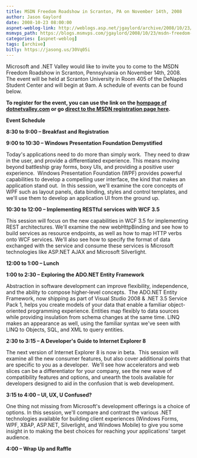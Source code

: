 ```yaml
---
title: MSDN Freedom Roadshow in Scranton, PA on November 14th, 2008 
author: Jason Gaylord
date: 2008-10-23 08:00:00
aspnet-weblog-link: http://weblogs.asp.net/jgaylord/archive/2008/10/23/msdn-freedom-roadshow-in-scranton-pa-on-november-14th-2008.aspx
msmvps_path: https://blogs.msmvps.com/jgaylord/2008/10/23/msdn-freedom-roadshow-in-scranton-pa-on-november-14th-2008/
categories: [aspnet-weblog]
tags: [archive]
bitly: https://jasong.us/30Vq05i
---
```


Microsoft and .NET Valley would like to invite you to come to the MSDN Freedom Roadshow in Scranton, Pennsylvania on November 14th, 2008. The event will be held at Scranton University in Room 405 of the DeNaples Student Center and will begin at 9am. A schedule of events can be found below.

**To register for the event, you can use the link on the [hompage of dotnetvalley.com](http://dotnetvalley.com) or go [direct to the MSDN registration page here](https://msevents.microsoft.com/CUI/EventDetail.aspx?EventID=1032392849&culture=en-US).**

**Event Schedule**

**8:30 to 9:00 – Breakfast and Registration**

**9:00 to 10:30 – Windows Presentation Foundation Demystified**

Today's applications need to do more than simply work.  They need to draw in the user, and provide a differentiated experience. This means moving beyond battleship gray forms, boxy UIs, and providing a positive user experience.  Windows Presentation Foundation (WPF) provides powerful capabilities to develop a compelling user interface, the kind that makes an application stand out.  In this session, we'll examine the core concepts of WPF such as layout panels, data binding, styles and control templates, and we'll use them to develop an application UI from the ground up.

**10:30 to 12:00 – Implementing RESTful services with WCF 3.5**

This session will focus on the new capabilities in WCF 3.5 for implementing REST architectures. We'll examine the new webHttpBinding and see how to build services as resource endpoints, as well as how to map HTTP verbs onto WCF services. We'll also see how to specify the format of data exchanged with the service and consume these services is Microsoft technologies like ASP.NET AJAX and Microsoft Silverlight.  

**12:00 to 1:00 – Lunch**  

**1:00 to 2:30 – Exploring the ADO.NET Entity Framework**

Abstraction in software development can improve flexibility, independence, and the ability to compose higher-level concepts.  The ADO.NET Entity Framework, now shipping as part of Visual Studio 2008 & .NET 3.5 Service Pack 1, helps you create models of your data that enable a familiar object-oriented programming experience. Entities map flexibly to data sources while providing insulation from schema changes at the same time. LINQ makes an appearance as well, using the familiar syntax we've seen with LINQ to Objects, SQL, and XML to query entities.

**2:30 to 3:15 – A Developer's Guide to Internet Explorer 8**

The next version of Internet Explorer 8 is now in beta.  This session will examine all the new consumer features, but also cover additional points that are specific to you as a developer.  We'll see how accelerators and web slices can be a differentiator for your company, see the new wave of compatibility features and options, and unearth the tools available for developers designed to aid in the confusion that is web development.  

**3:15 to 4:00 – UI, UX, U Confused?**

One thing not missing from Microsoft's development offerings is a choice of options. In this session, we'll compare and contrast the various .NET technologies available for building client experiences (Windows Forms, WPF, XBAP, ASP.NET, Silverlight, and Windows Mobile) to give you some insight in to making the best choices for reaching your applications' target audience.

**4:00 – Wrap Up and Raffle**